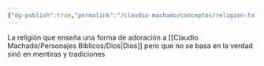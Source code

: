 ```yaml
---
{"dg-publish":true,"permalink":"/claudio-machado/conceptos/religion-falsa/"}
---
```


La religión que enseña una forma de adoración a [[Claudio Machado/Personajes Bíblicos/Dios\|Dios]] pero que no se basa en la verdad sinó en  mentiras y tradiciones 